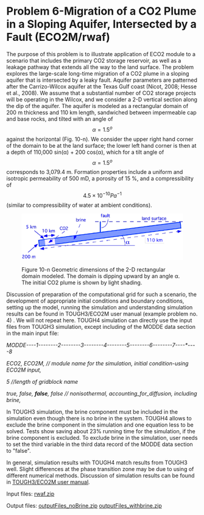 # Problem 6-Migration of a CO2 Plume in a Sloping Aquifer, Intersected by a Fault (ECO2M/rwaf)

The purpose of this problem is to illustrate application of ECO2 module  to a scenario that includes the primary CO2 storage reservoir, as well as a leakage pathway that extends all the way to the land surface. The problem explores the large-scale long-time migration of a CO2 plume in a sloping aquifer that is intersected by a leaky fault. Aquifer parameters are patterned after the Carrizo-Wilcox aquifer at the Texas Gulf coast (Nicot, 2008; Hesse et al., 2008). We assume that a substantial number of CO2 storage projects will be operating in the Wilcox, and we consider a 2-D vertical section along the dip of the aquifer. The aquifer is modeled as a rectangular domain of 200 m thickness and 110 km length, sandwiched between impermeable cap and base rocks, and tilted with an angle of  $$\alpha =1.5^o$$ against the horizontal (Fig. 10-n). We consider the upper right hand corner of the domain to be at the land surface; the lower left hand corner is then at a depth of 110,000 sin(α) + 200 cos(α), which for a tilt angle of   $$\alpha =1.5^o$$  corresponds to 3,079.4 m. Formation properties include a uniform and isotropic permeability of 500 mD, a porosity of 15 %, and a compressibility of $$4.5 \times10^{-10}Pa^{-1}$$ (similar to compressibility of water at ambient conditions).&#x20;

<figure><img src="../../.gitbook/assets/image (1) (1) (1).png" alt=""><figcaption><p>Figure 10-n Geometric dimensions of the 2-D rectangular domain modeled. The domain is dipping upward by an angle α. The initial CO2 plume is shown by light shading.</p></figcaption></figure>

Discussion of preparation of the computational grid for such a scenario, the development of appropriate initial conditions and boundary conditions, setting up the model, running the simulation and understanding simulation results  can be found in TOUGH3/ECO2M user manual (example problem no. 4) . We will not repeat here. TOUGH4 simulation can directly use the input files from TOUGH3 simulation, except including of the MODDE data section in the main input file:

_MODDE----1--------2--------3--------4--------5--------6--------7----\*----8_&#x20;

_ECO2, ECO2M,                      // module name for the simulation, initial condition-using ECO2M input,_&#x20;

_5                                               //length of gridblock name_&#x20;

_true, false, **false**, false           // nonisothermal, accounting\_for\_diffusion, including brine,_&#x20;

In TOUGH3 simulation, the brine component must be included in the simulation even though there is no brine in the system. TOUGH4 allows to exclude the brine component in the simulation and one equation less to be solved. Tests show saving about 23% running time for the simulation, if the brine component is excluded.  To exclude brine in the simulation, user needs to set the third variable in the third data record of the MODDE data section to "false". &#x20;

In general, simulation results with TOUGH4 match results from TOUGH3 well. Slight differences at the phase transition zone may be due to using of different numerical methods.  Discussion of simulation results can be found in [TOUGH3/ECO2M user manual](https://tough.lbl.gov/assets/docs/TOUGH2-ECO2M_Users_Guide.pdf).



Input files:                  [rwaf.zip](https://drive.google.com/file/d/1QKCSg7SF24rvGyLkz0QaYcnXWZC04tsu/view?usp=sharing)

Output files:               [outputFiles\_noBrine.zip](https://drive.google.com/file/d/16hKBBrxA_Gq1kV8J6Wvj8lEE-QNypq08/view?usp=sharing)     [outputFiles\_withbrine.zip](https://drive.google.com/file/d/1RHVAeKGkRJNFsZVD_7k_QnfWnRyp_Dcb/view?usp=sharing)
